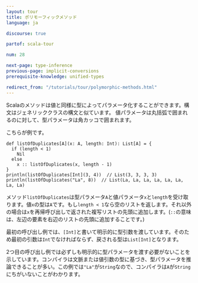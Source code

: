```yaml
---
layout: tour
title: ポリモーフィックメソッド
language: ja

discourse: true

partof: scala-tour

num: 28

next-page: type-inference
previous-page: implicit-conversions
prerequisite-knowledge: unified-types

redirect_from: "/tutorials/tour/polymorphic-methods.html"
---
```


Scalaのメソッドは値と同様に型によってパラメータ化することができます。構文はジェネリッククラスの構文と似ています。
値パラメータは丸括弧で囲まれるのに対して、型パラメータは角カッコで囲まれます。

こちらが例です。

```tut
def listOfDuplicates[A](x: A, length: Int): List[A] = {
  if (length < 1)
    Nil
  else
    x :: listOfDuplicates(x, length - 1)
}
println(listOfDuplicates[Int](3, 4))  // List(3, 3, 3, 3)
println(listOfDuplicates("La", 8))  // List(La, La, La, La, La, La, La, La)
```

メソッド`listOfDuplicates`は型パラメータ`A`と値パラメータ`x`と`length`を受け取ります。値`x`の型は`A`です。もし`length < 1`なら空のリストを返します。それ以外の場合は`x`を再帰呼び出しで返された複写リストの先頭に追加します。(`::`の意味は、左辺の要素を右辺のリストの先頭に追加することです。)

最初の呼び出し例では、`[Int]`と書いて明示的に型引数を渡しています。そのため最初の引数は`Int`でなければならず、戻される型は`List[Int]`となります。

2つ目の呼び出し例では必ずしも明示的に型パラメータを渡す必要がないことを示しています。コンパイラは文脈または値引数の型に基づき、型パラメータを推論できることが多い。この例では`"La"`が`String`なので、コンパイラは`A`が`String`にちがいないことがわかります。
